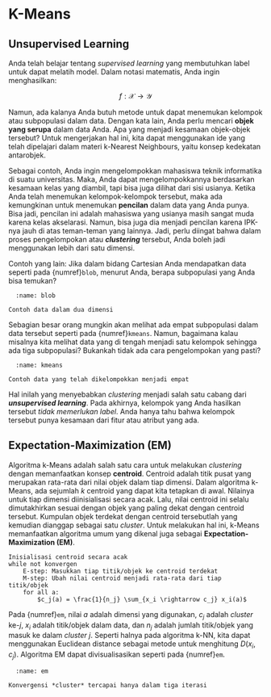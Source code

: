 # K-Means

## Unsupervised Learning

Anda telah belajar tentang *supervised learning* yang membutuhkan label untuk dapat melatih model. Dalam notasi matematis, Anda ingin menghasilkan:

$$
f: \mathcal{X} \rightarrow \mathcal{Y}
$$

Namun, ada kalanya Anda butuh metode untuk dapat menemukan kelompok atau subpopulasi dalam data. Dengan kata lain, Anda perlu mencari **objek yang serupa** dalam data Anda. Apa yang menjadi kesamaan objek-objek tersebut? Untuk mengerjakan hal ini, kita dapat menggunakan ide yang telah dipelajari dalam materi k-Nearest Neighbours, yaitu konsep kedekatan antarobjek.

Sebagai contoh, Anda ingin mengelompokkan mahasiswa teknik informatika di suatu universitas. Maka, Anda dapat mengelompokkannya berdasarkan kesamaan kelas yang diambil, tapi bisa juga dilihat dari sisi usianya. Ketika Anda telah menemukan kelompok-kelompok tersebut, maka ada kemungkinan untuk menemukan **pencilan** dalam data yang Anda punya. Bisa jadi, pencilan ini adalah mahasiswa yang usianya masih sangat muda karena kelas akselarasi. Namun, bisa juga dia menjadi pencilan karena IPK-nya jauh di atas teman-teman yang lainnya. Jadi, perlu diingat bahwa dalam proses pengelompokan atau ***clustering*** tersebut, Anda boleh jadi menggunakan lebih dari satu dimensi.

Contoh yang lain: Jika dalam bidang Cartesian Anda mendapatkan data seperti pada {numref}`blob`, menurut Anda, berapa subpopulasi yang Anda bisa temukan?

```{figure} images/clustering/clusters.png
  :name: blob

Contoh data dalam dua dimensi
```

Sebagian besar orang mungkin akan melihat ada empat subpopulasi dalam data tersebut seperti pada {numref}`kmeans`. Namun, bagaimana kalau misalnya kita melihat data yang di tengah menjadi satu kelompok sehingga ada tiga subpopulasi? Bukankah tidak ada cara pengelompokan yang pasti?

```{figure} images/clustering/k-means.png
  :name: kmeans

Contoh data yang telah dikelompokkan menjadi empat
```

Hal inilah yang menyebabkan *clustering* menjadi salah satu cabang dari ***unsupervised learning***. Pada akhirnya, kelompok yang Anda hasilkan tersebut *tidak memerlukan label*. Anda hanya tahu bahwa kelompok tersebut punya kesamaan dari fitur atau atribut yang ada.

## Expectation-Maximization (EM)

Algoritma k-Means adalah salah satu cara untuk melakukan *clustering* dengan memanfaatkan konsep **centroid**. Centroid adalah titik pusat yang merupakan rata-rata dari nilai objek dalam tiap dimensi. Dalam algoritma k-Means, ada sejumlah $k$ centroid yang dapat kita tetapkan di awal. Nilainya untuk tiap dimensi diinisialisasi secara acak. Lalu, nilai centroid ini selalu dimutakhirkan sesuai dengan objek yang paling dekat dengan centroid tersebut. Kumpulan objek terdekat dengan centroid tersebutlah yang kemudian dianggap sebagai satu *cluster*. Untuk melakukan hal ini, k-Means memanfaatkan algoritma umum yang dikenal juga sebagai **Expectation-Maximization (EM)**.

```
Inisialisasi centroid secara acak
while not konvergen
    E-step: Masukkan tiap titik/objek ke centroid terdekat
    M-step: Ubah nilai centroid menjadi rata-rata dari tiap titik/objek
    for all a:
        $c_j(a) = \frac{1}{n_j} \sum_{x_i \rightarrow c_j} x_i(a)$
```

Pada {numref}`em`, nilai $a$ adalah dimensi yang digunakan, $c_j$ adalah *cluster* ke-$j$, $x_i$ adalah titik/objek dalam data, dan $n_j$ adalah jumlah titik/objek yang masuk ke dalam *cluster* $j$. Seperti halnya pada algoritma k-NN, kita dapat menggunakan Euclidean distance sebagai metode untuk menghitung $D(x_i, c_j)$. Algoritma EM dapat divisualisasikan seperti pada {numref}`em`.

```{figure} images/clustering/em.png
  :name: em

Konvergensi *cluster* tercapai hanya dalam tiga iterasi
```